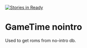 [![Stories in Ready](https://badge.waffle.io/matthewbauer/gametime-nointro.png?label=ready&title=Ready)](https://waffle.io/matthewbauer/gametime-nointro)
# GameTime nointro
Used to get roms from no-intro db.
